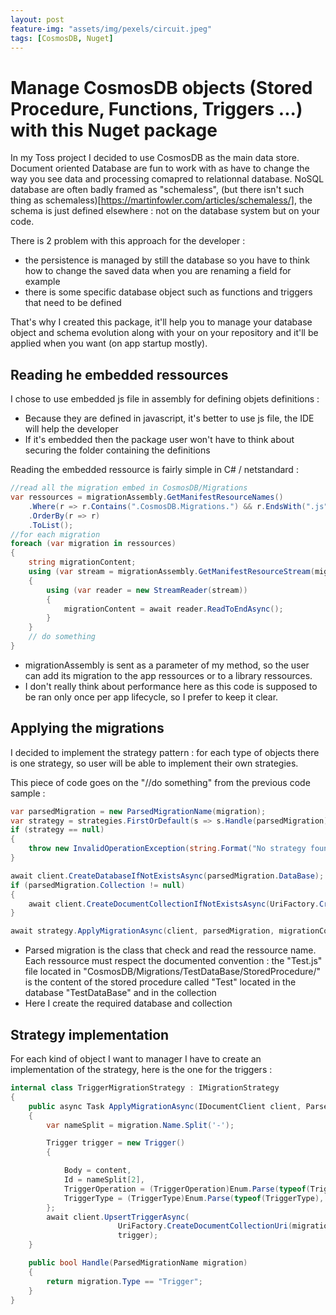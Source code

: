 ```yaml
---
layout: post
feature-img: "assets/img/pexels/circuit.jpeg"
tags: [CosmosDB, Nuget]
---
```

# Manage CosmosDB objects (Stored Procedure, Functions, Triggers ...) with this Nuget package

In my Toss project I decided to use CosmosDB as the main data store. Document oriented Database are fun to work with as have to change the way you see data and processing comapred to relationnal database. NoSQL database are often badly framed as "schemaless", (but there isn't such thing as schemaless)[https://martinfowler.com/articles/schemaless/], the schema is just defined elsewhere : not on the database system but on your code.

There is 2 problem with this approach for the developer :
- the persistence is managed by still the database so you have to think how to change the saved data when you are renaming a field for example
- there is some specific database object such as functions and triggers that need to be defined 

That's why I created this package, it'll help you to manage your database object and schema evolution along with your on your repository and it'll be applied when you want (on app startup mostly).

## Reading he embedded ressources

I chose to use embedded js file in assembly for defining objets definitions :
- Because they are defined in javascript, it's better to use js file, the IDE will help the developer
- If it's embedded then the package user won't have to think about securing the folder containing the definitions

Reading the embedded ressource is fairly simple in C# / netstandard :

```cs
//read all the migration embed in CosmosDB/Migrations
var ressources = migrationAssembly.GetManifestResourceNames()
    .Where(r => r.Contains(".CosmosDB.Migrations.") && r.EndsWith(".js"))
    .OrderBy(r => r)
    .ToList();
//for each migration
foreach (var migration in ressources)
{
    string migrationContent;
    using (var stream = migrationAssembly.GetManifestResourceStream(migration))
    {
        using (var reader = new StreamReader(stream))
        {
            migrationContent = await reader.ReadToEndAsync();
        }
    }
    // do something
}
```

- migrationAssembly is sent as a parameter of my method, so the user can add its migration to the app ressources or to a library ressources.
- I don't really think about performance here as this code is supposed to be ran only once per app lifecycle, so I prefer to keep it clear.

## Applying the migrations

I decided to implement the strategy pattern : for each type of objects there is one strategy, so user will be able to implement their own strategies.

This piece of code goes on the "//do something" from the previous code sample :

```cs
var parsedMigration = new ParsedMigrationName(migration);
var strategy = strategies.FirstOrDefault(s => s.Handle(parsedMigration));
if (strategy == null)
{
    throw new InvalidOperationException(string.Format("No strategy found for migration '{0}", migration));
}

await client.CreateDatabaseIfNotExistsAsync(parsedMigration.DataBase);
if (parsedMigration.Collection != null)
{
    await client.CreateDocumentCollectionIfNotExistsAsync(UriFactory.CreateDatabaseUri(parsedMigration.DataBase.Id), parsedMigration.Collection);
}

await strategy.ApplyMigrationAsync(client, parsedMigration, migrationContent);
```

- Parsed migration is the class that check and read the ressource name. Each ressource must respect the documented convention : the "Test.js" file located in "CosmosDB/Migrations/TestDataBase/StoredProcedure/" is the content of the stored procedure called "Test" located in the database "TestDataBase" and in the collection
- Here I create the required database and collection

## Strategy implementation

For each kind of object I want to manager I have to create an implementation of the strategy, here is the one for the triggers :

```cs   
internal class TriggerMigrationStrategy : IMigrationStrategy
{
    public async Task ApplyMigrationAsync(IDocumentClient client, ParsedMigrationName migration, string content)
    {
        var nameSplit = migration.Name.Split('-');

        Trigger trigger = new Trigger()
        {

            Body = content,
            Id = nameSplit[2],
            TriggerOperation = (TriggerOperation)Enum.Parse(typeof(TriggerOperation), nameSplit[1]),
            TriggerType = (TriggerType)Enum.Parse(typeof(TriggerType), nameSplit[0])
        };
        await client.UpsertTriggerAsync(
                        UriFactory.CreateDocumentCollectionUri(migration.DataBase.Id, migration.Collection.Id),
                        trigger);
    }

    public bool Handle(ParsedMigrationName migration)
    {
        return migration.Type == "Trigger";
    }
}
```